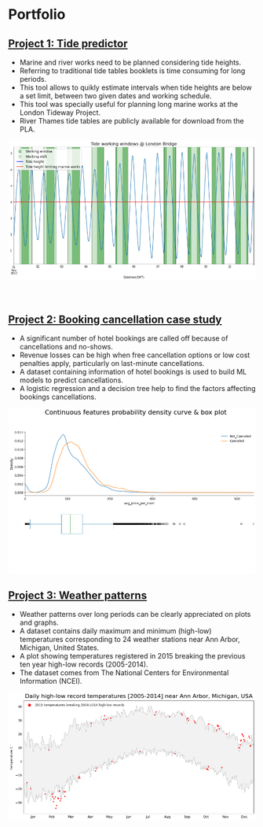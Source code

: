 # Portfolio

## [Project 1: Tide predictor](https://github.com/FranciscoGabrielMiranda/Tide_predictions)
* Marine and river works need to be planned considering tide heights.
* Referring to traditional tide tables booklets is time consuming for long periods.
* This tool allows to quikly estimate intervals when tide heights are below a set limit, between two given dates and working schedule.
* This tool was specially useful for planning long marine works at the London Tideway Project.
* River Thames tide tables are publicly available for download from the PLA.


![](/images/tide_predictions_image.png)
<br />
<br />
<br />


## [Project 2: Booking cancellation case study](https://github.com/FranciscoGabrielMiranda/Hotel_bookings_cancellations)
* A significant number of hotel bookings are called off because of cancellations and no-shows.
* Revenue losses can be high when free cancellation options or low cost penalties apply, particularly on last-minute cancellations. 
* A dataset containing information of hotel bookings is used to build ML models to predict cancellations.
* A logistic regression and a decision tree help to find the factors affecting bookings cancellations.


![](/images/booking_case_study_image.png)
## [Project 3: Weather patterns](https://github.com/FranciscoGabrielMiranda/Weather_patterns)
* Weather patterns over long periods can be clearly appreciated on plots and graphs.
* A dataset contains daily maximum and minimum (high-low) temperatures corresponding to 24 weather stations near Ann Arbor, Michigan, United States.
* A plot showing temperatures registered in 2015 breaking the previous ten year high-low records (2005-2014).
* The dataset comes from The National Centers for Environmental Information (NCEI).


![](/images/weather_patterns_image_1.png)

